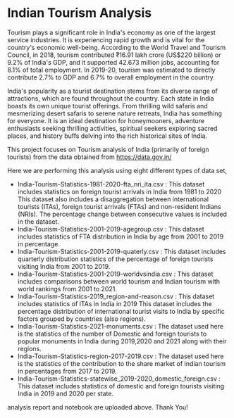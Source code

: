 # Indian Tourism Analysis

Tourism plays a significant role in India's economy as one of the largest service industries. It is experiencing rapid growth and is vital for the country's economic well-being. According to the World Travel and Tourism Council, in 2018, tourism contributed ₹16.91 lakh crore (US$220 billion) or 9.2% of India's GDP, and it supported 42.673 million jobs, accounting for 8.1% of total employment. In 2019-20, tourism was estimated to directly contribute 2.7% to GDP and 6.7% to overall employment in the country.

India's popularity as a tourist destination stems from its diverse range of attractions, which are found throughout the country. Each state in India boasts its own unique tourist offerings. From thrilling wild safaris and mesmerizing desert safaris to serene nature retreats, India has something for everyone. It is an ideal destination for honeymooners, adventure enthusiasts seeking thrilling activities, spiritual seekers exploring sacred places, and history buffs delving into the rich historical sites of India.

This project focuses on Tourism analysis of India (primarily of foreign tourists) from the data obtained from https://data.gov.in/

Here we are performing this analysis using eight different types of data set, 

- India-Tourism-Statistics-1981-2020-fta_nri_ita.csv : This dataset includes statistics on foreign tourist arrivals in India from 1981 to 2020 This dataset also includes a disaggregation between international tourists (ITAs), foreign tourist arrivals (FTAs) and non-resident Indians (NRIs). The percentage change between consecutive values ​​is included in the dataset.
- India-Tourism-Statistics-2001-2019-agegroup.csv : This dataset includes statistics of FTA distribution in India by age from 2001 to 2019 in percentage.
- India-Tourism-Statistics-2001-2019-quaterly.csv : This dataset includes quarterly distribution statistics of the percentage of foreign tourists visiting India from 2001 to 2019.
- India-Tourism-Statistics-2001-2019-worldvsindia.csv : This dataset includes comparisons between world tourism and Indian tourism with world rankings from 2001 to 2021.
- India-Tourism-Statistics-2019_region-and-reason.csv : This dataset includes statistics of ITAs in India in 2019 This dataset includes the percentage distribution of international tourist visits to India by specific factors grouped by countries (also regions).
- India-Tourism-Statistics-2021-monuments.csv : The dataset used here is the statistics of the number of Domestic and foreign tourists to popular monuments in India during 2019,2020 and 2021 along with their regions.
- India-Tourism-Statistics-region-2017-2019.csv : The dataset used here is the statistics of the contribution to the share market of Indian tourism in percentages from 2017 to 2019.
- India-Tourism-Statistics-statewise_2019-2020_domestic_foreign.csv : This dataset includes statistics of domestic and foreign tourists visiting India in 2019 and 2020 per state.

 analysis report and notebook are uploaded above. Thank You!
